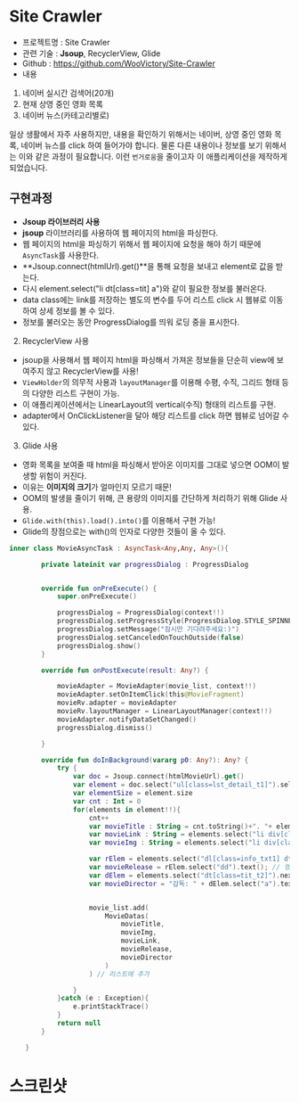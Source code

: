 # Site Crawler

- 프로젝트명 : Site Crawler
- 관련 기술 : **Jsoup**, RecyclerView, Glide
- Github : https://github.com/WooVictory/Site-Crawler
- 내용 
1. 네이버 실시간 검색어(20개)
2. 현재 상영 중인 영화 목록
3. 네이버 뉴스(카테고리별로)

일상 생활에서 자주 사용하지만, 내용을 확인하기 위해서는 네이버, 상영 중인 영화 목록, 네이버 뉴스를 click 하여 들어가야 합니다. 물론 다른 내용이나 정보를 보기 위해서는 이와 같은 과정이 필요합니다. 이런 `번거로움`을 줄이고자 이 애플리케이션을 제작하게 되었습니다.


## 구현과정

* **Jsoup 라이브러리 사용**
 * **jsoup** 라이브러리를 사용하여 웹 페이지의 html을 파싱한다.
 * 웹 페이지의 html을 파싱하기 위해서 웹 페이지에 요청을 해야 하기 때문에 `AsyncTask`를 사용한다.
 * **Jsoup.connect(htmlUrl).get()**을 통해 요청을 보내고 element로 값을 받는다.
 * 다시 element.select("li dt[class=tit] a")와 같이 필요한 정보를 불러온다.
 * data class에는 link를 저장하는 별도의 변수를 두어 리스트 click 시 웹뷰로 이동하여 상세 정보를 볼 수 있다.
 * 정보를 불러오는 동안 ProgressDialog를 띄워 로딩 중을 표시한다.

2. RecyclerView 사용

* jsoup을 사용해서 웹 페이지 html을 파싱해서 가져온 정보들을 단순히 view에 보여주지 않고 RecyclerView를 사용!
* `ViewHolder`의 의무적 사용과 `layoutManager`를 이용해 수평, 수직, 그리드 형태 등의 다양한 리스트 구현이 가능.
* 이 애플리케이션에서는 LinearLayout의 vertical(수직) 형태의 리스트를 구현.
* adapter에서 OnClickListener을 달아 해당 리스트를 click 하면 웹뷰로 넘어갈 수 있다.

3. Glide 사용

* 영화 목록을 보여줄 때 html을 파싱해서 받아온 이미지를 그대로 넣으면 OOM이 발생할 위험이 커진다.
* 이유는 **이미지의 크기**가 얼마인지 모르기 때문!
* OOM의 발생을 줄이기 위해, 큰 용량의 이미지를 간단하게 처리하기 위해 Glide 사용.
* `Glide.with(this).load().into()`를 이용해서 구현 가능!
* Glide의 장점으로는 with()의 인자로 다양한 것들이 올 수 있다. 

```kotlin
inner class MovieAsyncTask : AsyncTask<Any,Any, Any>(){

        private lateinit var progressDialog : ProgressDialog


        override fun onPreExecute() {
            super.onPreExecute()

            progressDialog = ProgressDialog(context!!)
            progressDialog.setProgressStyle(ProgressDialog.STYLE_SPINNER)
            progressDialog.setMessage("잠시만 기다려주세요:)")
            progressDialog.setCanceledOnTouchOutside(false)
            progressDialog.show()
        }

        override fun onPostExecute(result: Any?) {

            movieAdapter = MovieAdapter(movie_list, context!!)
            movieAdapter.setOnItemClick(this@MovieFragment)
            movieRv.adapter = movieAdapter
            movieRv.layoutManager = LinearLayoutManager(context!!)
            movieAdapter.notifyDataSetChanged()
            progressDialog.dismiss()

        }

        override fun doInBackground(vararg p0: Any?): Any? {
            try {
                var doc = Jsoup.connect(htmlMovieUrl).get()
                var element = doc.select("ul[class=lst_detail_t1]").select("li")
                var elementSize = element.size
                var cnt : Int = 0
                for(elements in element!!){
                    cnt++
                    var movieTitle : String = cnt.toString()+". "+ elements.select("li dt[class=tit] a").text() // 영화 제목
                    var movieLink : String = elements.select("li div[class=thumb] a").attr("href") // 영화 상세 링크
                    var movieImg : String = elements.select("li div[class=thumb] a img").attr("src") // 영화 썸네일 이미지

                    var rElem = elements.select("dl[class=info_txt1] dt").next().first()
                    var movieRelease = rElem.select("dd").text(); // 영화 개봉일
                    var dElem = elements.select("dt[class=tit_t2]").next().first()
                    var movieDirector = "감독: " + dElem.select("a").text(); // 영화 감독


                    movie_list.add(
                        MovieDatas(
                            movieTitle,
                            movieImg,
                            movieLink,
                            movieRelease,
                            movieDirector
                        )
                    ) // 리스트에 추가

                }
            }catch (e : Exception){
                e.printStackTrace()
            }
            return null
        }

    }
```
 



# 스크린샷


<!--
지원 이유
  이전부터 크롤링과 관련된 주제에 관심이 있었지만, 도전해 본 적은 없었습니다. 마침 핵데이에 소개된 주제를 보고 간단한 애플리케이션을 제작해보고 싶다는 마음이 생겼습니다. 그래서 저는 네이버에 들어가지 않고 네이버 실시간 검색어를 크롤링하여 20개까지 리스트로 출력하여 보여주는 앱을 제작했습니다. 

  아직 완성되지 않았지만, 저는 이번 핵데이에 지원을 해서 미완성 된 애플리케이션을 제작하여 사람들에게 편의를 주면서 복잡하지 않은 애플리케이션을 만들 싶습니다.  또한, 클라이언트 측에서 크롤링을 하는 방법에 대해서도 더욱 자세하게 알아보고 싶어서 지원하게 되었습니다. 
-->